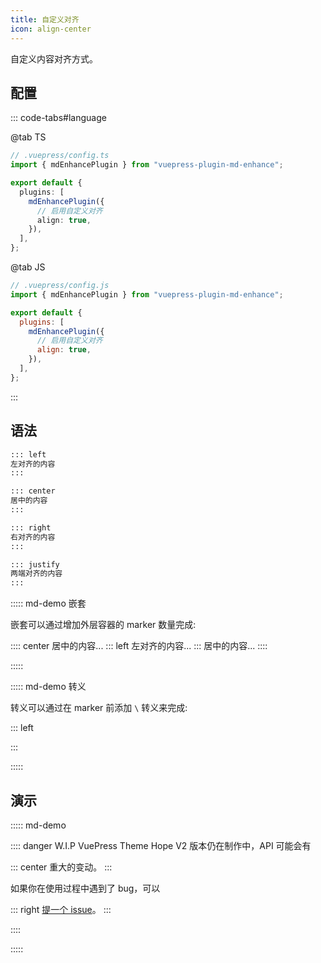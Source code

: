 ```yaml
---
title: 自定义对齐
icon: align-center
---
```


自定义内容对齐方式。

<!-- more -->

## 配置

::: code-tabs#language

@tab TS

```ts {8}
// .vuepress/config.ts
import { mdEnhancePlugin } from "vuepress-plugin-md-enhance";

export default {
  plugins: [
    mdEnhancePlugin({
      // 启用自定义对齐
      align: true,
    }),
  ],
};
```

@tab JS

```js {8}
// .vuepress/config.js
import { mdEnhancePlugin } from "vuepress-plugin-md-enhance";

export default {
  plugins: [
    mdEnhancePlugin({
      // 启用自定义对齐
      align: true,
    }),
  ],
};
```

:::

## 语法

```md
::: left
左对齐的内容
:::

::: center
居中的内容
:::

::: right
右对齐的内容
:::

::: justify
两端对齐的内容
:::
```

::::: md-demo 嵌套

嵌套可以通过增加外层容器的 marker 数量完成:

:::: center
居中的内容...
::: left
左对齐的内容...
:::
居中的内容...
::::

:::::

::::: md-demo 转义

转义可以通过在 marker 前添加 `\` 转义来完成:

\::: left

:::

:::::

## 演示

::::: md-demo

:::: danger W.I.P
VuePress Theme Hope V2 版本仍在制作中，API 可能会有

::: center
重大的变动。
:::

如果你在使用过程中遇到了 bug，可以

::: right
[提一个 issue](https://github.com/vuepress-theme-hope/vuepress-theme-hope/issues)。
:::

::::

:::::
